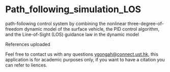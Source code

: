 # Path_following_simulation_LOS

path-following control system by combining the nonlinear 
three-degree-of-freedom dynamic model of the surface vehicle, the PID control algorithm, 
and the Line-of-Sight (LOS) guidance law in the dynamic model


References uploaded

Feel free to contact us with any questions ygongah@connect.ust.hk, this application is for academic purposes only, if you want to have a citation you can refer to liences.
